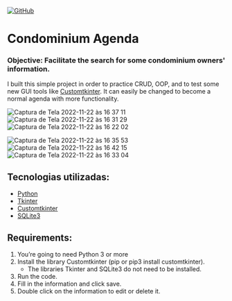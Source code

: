 [![GitHub](https://img.shields.io/github/license/franciscocezar/project_agenda)](https://github.com/franciscocezar/project_agenda/blob/main/LICENSE)
# Condominium Agenda
### Objective: Facilitate the search for some condominium owners' information.

I built this simple project in order to practice CRUD, OOP, and to test some new GUI tools like [Customtkinter](https://github.com/TomSchimansky/CustomTkinter). It can easily be changed to become a normal agenda with more functionality.

![Captura de Tela 2022-11-22 às 16 37 11](https://user-images.githubusercontent.com/102926017/203405752-db2585f6-1cfe-4c76-9335-e776e99dd38b.png)
![Captura de Tela 2022-11-22 às 16 31 29](https://user-images.githubusercontent.com/102926017/203404731-eaee9177-ec07-49ac-b1a5-88000a1febdf.png)
![Captura de Tela 2022-11-22 às 16 22 02](https://user-images.githubusercontent.com/102926017/203404101-300080bc-95b6-4faf-99d5-a88a0f45d3d0.png)

![Captura de Tela 2022-11-22 às 16 35 53](https://user-images.githubusercontent.com/102926017/203405475-3024233d-6724-4839-a6e1-2ea5ded02105.png)
![Captura de Tela 2022-11-22 às 16 42 15](https://user-images.githubusercontent.com/102926017/203406657-5b6a50c2-fcae-414e-86c7-49e52f72d1a3.png)
![Captura de Tela 2022-11-22 às 16 33 04](https://user-images.githubusercontent.com/102926017/203405027-123137ac-459d-4009-98d9-18a662bbc028.png)

## Tecnologias utilizadas:

* [Python](https://www.python.org/)
* [Tkinter](https://docs.python.org/3/library/tkinter.html)
* [Customtkinter](https://pypi.org/project/customtkinter/0.3/)
* [SQLite3](https://docs.python.org/3/library/sqlite3.html)

## Requirements:

1. You’re going to need Python 3 or more
2. Install the library Customtkinter (pip or pip3 install customtkinter).  
   - The libraries Tkinter and SQLite3 do not need to be installed.
4. Run the code.
5. Fill in the information and click save.
6. Double click on the information to edit or delete it.




